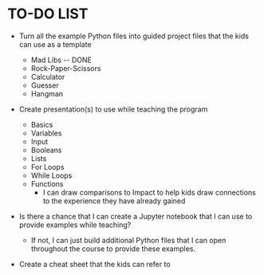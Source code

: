 # TO-DO LIST

* Turn all the example Python files into guided project files that the kids can use as a template
    * Mad Libs -- DONE
    * Rock-Paper-Scissors
    * Calculator
    * Guesser
    * Hangman

* Create presentation(s) to use while teaching the program
    * Basics
    * Variables
    * Input
    * Booleans
    * Lists
    * For Loops
    * While Loops
    * Functions
        * I can draw comparisons to Impact to help kids draw connections to the experience they have already gained

* Is there a chance that I can create a Jupyter notebook that I can use to provide examples while teaching?
    * If not, I can just build additional Python files that I can open throughout the course to provide these examples.

* Create a cheat sheet that the kids can refer to